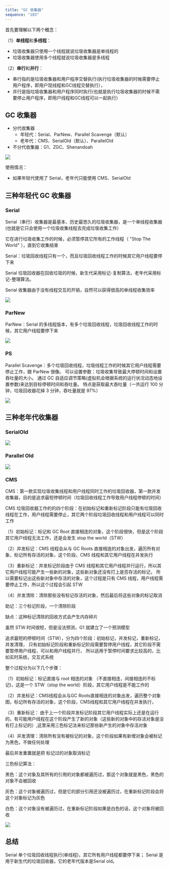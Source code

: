 ```yaml
---
title: "GC 收集器"
sequence: "103"
---
```


首先要理解以下两个概念：

（1）**单线程**和**多线程**：

- 垃圾收集器只使用一个线程就说垃圾收集器是单线程的
- 垃圾收集器使用多个线程就说垃圾收集器是多线程

（2）**串行**和**并行**：

- 串行指的是垃圾收集器和用户程序交替执行(执行垃圾收集器的时候需要停止用户程序，即用户现线程和GC线程交替执行），
- 并行是指垃圾收集器和用户程序同时执行(也就是执行垃圾收集器的时候不需要停止用户程序，即用户线程和GC线程可以一起执行）


## GC 收集器

- 分代收集器
    - 年轻代：Serial、ParNew、Parallel Scavenge（默认）
    - 老年代：CMS、SerialOld（默认）、ParallelOld
- 不分代收集器：G1、ZGC、Shenandoah

![](/assets/images/java/jvm/jvm-gc-collector.png)

使用情况：

- 如果年轻代使用了 Serial，老年代只能使用 CMS、SerialOld

## 三种年轻代 GC 收集器

### Serial

Serial（串行）收集器是最基本、历史最悠久的垃圾收集器，是一个单线程收集器(也就是它只会使用一个垃圾收集线程去完成垃圾收集工作）

它在进行垃圾收集工作的时候，必须暂停其它所有的工作线程（ "Stop The World" ），直到它收集结束

Serial：垃圾回收线程只有一个，而且垃圾回收线程工作的时候其它用户线程要停下来

Serial 垃圾回收器在回收垃圾的时候，新生代采用标记-复制算法，老年代采用标记-整理算法。

Serial 收集器由于没有线程交互的开销，自然可以获得很高的单线程收集效率

![](/assets/images/java/jvm/jvm-gc-yong-serial.png)

### ParNew

ParNew：Serial 的多线程版本，有多个垃圾回收线程，垃圾回收线程工作的时候，其它用户线程要停下来

![](/assets/images/java/jvm/jvm-gc-yong-par-new.png)

### PS

Parallel Scavenge：多个垃圾回收线程，垃圾线程工作的时候其它用户线程需要停止工作，跟 ParNew 很像。
可以设置参数：垃圾收集导致最大停顿时间和设置吞吐量的大小。
通过 GC 自适应调节策略(虚拟机会根据系统的运行状况动态地设置参数)来达到目标停顿时间和吞吐量。
特点是获取最大吞吐量（一共运行 100 分钟，垃圾回收器花掉 3 分钟，吞吐量就是 97%）

![](/assets/images/java/jvm/jvm-gc-yong-parallel-scavenge.png)

## 三种老年代收集器

### SerialOld

![](/assets/images/java/jvm/jvm-gc-old-serial-old.png)

### Parallel Old

![](/assets/images/java/jvm/jvm-gc-old-parallel-old.png)

### CMS

CMS：第一款实现垃圾收集线程和用户线程同时工作的垃圾回收器，第一款并发收集器，目的是追求最短停顿时间（垃圾回收线程工作导致用户线程停顿的时间）

CMS 垃圾回收器工作的的四个阶段：在初始标记和重新标记阶段只能有垃圾回收线程在工作，用户线程需要停止，其它两个阶段垃圾回收线程和用户线程可以同时工作

（1）初始标记：标记和 GC Root 直接相连的对象，这个阶段很快，但是这个阶段其它用户线程无法工作，还是会发生 stop the world（STW）

（2）并发标记：CMS 线程会从与 GC Roots 直接相连的对象出发，遍历所有对象，标记所有存活的对象，这个阶段，CMS 线程和其它用户线程在并发执行

（3）重新标记：并发标记阶段由于 CMS 线程和其它用户线程并行运行，所以其它用户线程可能产生一些新的对象，这些新对象还没有打上是否存活的标记，
所以需要标记出这些新对象中存活的对象，这个过程是只有 CMS 线程，用户线程需要停止工作，所以这个过程会引起 STW

（4）并发清除：清除那些没有标记存活的对象，然后最后将这些对象的标记取消

助记：三个标记阶段，一个清除阶段

缺点：这种标记清除的回收方式会产生内存碎片

虽然 STW 时间很短，但是没法预测，G1 就建立了一个预测模型

追求最短的停顿时间（STW），分为四个阶段：初始标记，并发标记，重新标记，并发清理，
只有初始标记阶段和重新标记阶段需要暂停用户线程，其它阶段不需要暂停用户线程，可以和用户线程并行，
所以适用于暂停时间要求比较高的，比如实时系统，交互式系统

整个过程分为以下几个步骤：

（1）初始标记：标记直接与 root 相连的对象 （不直接相连，间接相连的不标记)，这是一个 STW（stop the world）阶段，其它用户线程是不能工作的

（2）并发标记：CMS线程会从与GC Roots直接相连的对象出发，遍历整个对象图，标记所有存活的对象，这个阶段，CMS线程和其它用户线程在并发执行，

（3）重新标记： 由于上一个阶段并发标记阶段其它用户线程实际上还是在运行的，有可能用户线程在这个阶段产生了新的对象（这些新的对象中的存活对象是没有打上标记的）,这里采用三色标记法来标记那些新产生的对象中存活对象

（4）并发清理：清除所有没有被标记的对象，这个阶段如果有新增对象会被标记为黑色，不做任何处理

最后并发重置就是把 标记过的对象取消标记

三色标记算法：

黑色：这个对象及其所有的引用的对象都被遍历过，那这个对象就是黑色，黑色的对象不会被回收

灰色：这个对象被遍历过，但是它的部分引用还没被遍历过，在重新标记阶段会将这个对象标记为灰色

白色：这个对象没有被遍历过，在重新标记阶段如果是白色的话，这个对象将被回收


![](/assets/images/java/jvm/jvm-gc-old-cms.png)

## 总结

Serial 单个垃圾回收线程执行(单线程)，其它所有用户线程都要停下来；
Serial 是用于新生代的垃圾回收器，它的老年代版本是Serial old。
